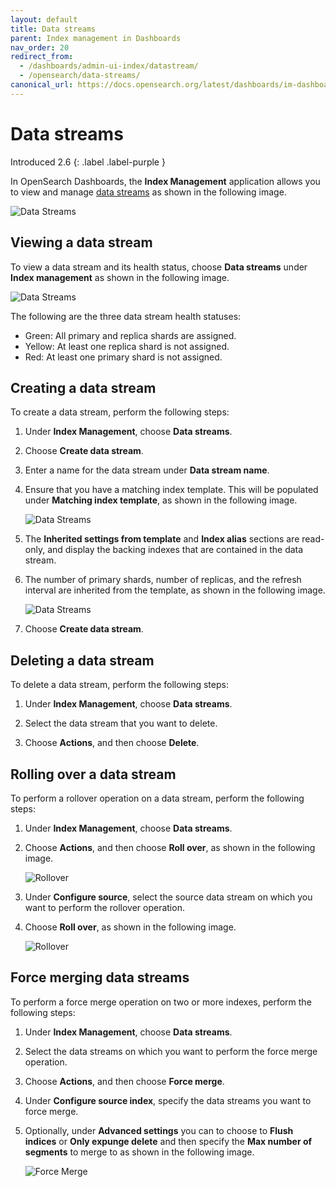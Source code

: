 ```yaml
---
layout: default
title: Data streams
parent: Index management in Dashboards
nav_order: 20
redirect_from:
  - /dashboards/admin-ui-index/datastream/
  - /opensearch/data-streams/
canonical_url: https://docs.opensearch.org/latest/dashboards/im-dashboards/datastream/
---
```


# Data streams
Introduced 2.6
{: .label .label-purple }

In OpenSearch Dashboards, the **Index Management** application allows you to view and manage [data streams]({{site.url}}{{site.baseurl}}/im-plugin/data-streams/) as shown in the following image.

![Data Streams]({{site.url}}{{site.baseurl}}/images/admin-ui-index/datastreams1.png)

## Viewing a data stream

To view a data stream and its health status, choose **Data streams** under **Index management** as shown in the following image.

![Data Streams]({{site.url}}{{site.baseurl}}/images/admin-ui-index/datastreams5.png)

The following are the three data stream health statuses:

- Green: All primary and replica shards are assigned.
- Yellow: At least one replica shard is not assigned.
- Red: At least one primary shard is not assigned.

## Creating a data stream

To create a data stream, perform the following steps:

1. Under **Index Management**, choose **Data streams**.

1. Choose **Create data stream**.

1. Enter a name for the data stream under **Data stream name**.

1. Ensure that you have a matching index template. This will be populated under **Matching index template**, as shown in the following image.

    ![Data Streams]({{site.url}}{{site.baseurl}}/images/admin-ui-index/datastreams3.png)

1. The **Inherited settings from template** and **Index alias** sections are read-only, and display the backing indexes that are contained in the data stream.

1. The number of primary shards, number of replicas, and the refresh interval are inherited from the template, as shown in the following image.

    ![Data Streams]({{site.url}}{{site.baseurl}}/images/admin-ui-index/datastreams4.png)

1. Choose **Create data stream**.

## Deleting a data stream

To delete a data stream, perform the following steps:

1. Under **Index Management**, choose **Data streams**.

1. Select the data stream that you want to delete.

1. Choose **Actions**, and then choose **Delete**.

## Rolling over a data stream

To perform a rollover operation on a data stream, perform the following steps:

1. Under **Index Management**, choose **Data streams**.

1. Choose **Actions**, and then choose **Roll over**, as shown in the following image.

    ![Rollover]({{site.url}}{{site.baseurl}}/images/admin-ui-index/rollover1.png)

1. Under **Configure source**, select the source data stream on which you want to perform the rollover operation.

1. Choose **Roll over**, as shown in the following image.

    ![Rollover]({{site.url}}{{site.baseurl}}/images/admin-ui-index/rollover3.png)

## Force merging data streams

To perform a force merge operation on two or more indexes, perform the following steps:

1. Under **Index Management**, choose **Data streams**.

1. Select the data streams on which you want to perform the force merge operation.

1. Choose **Actions**, and then choose **Force merge**.

1. Under **Configure source index**, specify the data streams you want to force merge.

1. Optionally, under **Advanced settings** you can to choose to **Flush indices** or **Only expunge delete** and then specify the **Max number of segments** to merge to as shown in the following image.

    ![Force Merge]({{site.url}}{{site.baseurl}}/images/admin-ui-index/forcemerge2.png)

